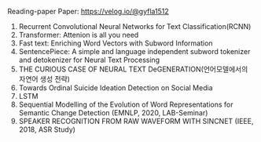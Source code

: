 Reading-paper
Paper: https://velog.io/@gyfla1512
1. Recurrent Convolutional Neural Networks for Text Classification(RCNN)
2. Transformer: Attenion is all you need
3. Fast text: Enriching Word Vectors with Subword Information
4. SentencePiece: A simple and language independent subword tokenizer and detokenizer for Neural Text Processing
5. THE CURIOUS CASE OF NEURAL TEXT DeGENERATION(언어모델에서의 자연어 생성 전략)
6. Towards Ordinal Suicide Ideation Detection on Social Media
7. LSTM
8. Sequential Modelling of the Evolution of Word Representations for Semantic Change Detection (EMNLP, 2020, LAB-Seminar)
9. SPEAKER RECOGNITION FROM RAW WAVEFORM WITH SINCNET (IEEE, 2018, ASR Study)
